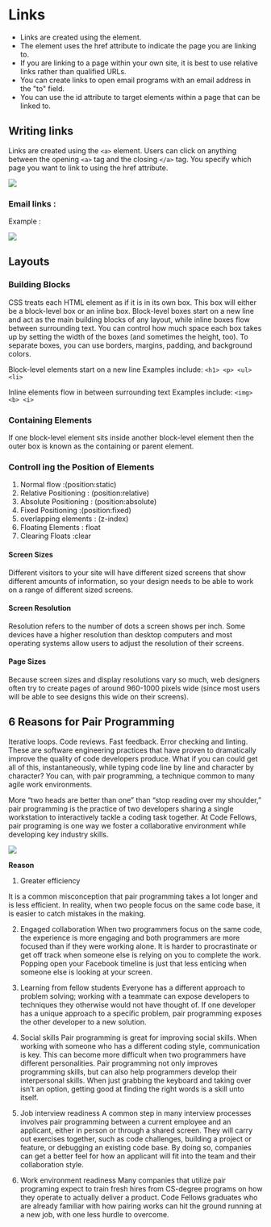 # Links 


* Links are created using the <a> element.
* The <a> element uses the href attribute to indicate the page you are linking to.
* If you are linking to a page within your own site, it is best to use relative links rather than qualified URLs.
* You can create links to open email programs with an email address in the "to" field.
* You can use the id attribute to target elements within a page that can be linked to.

## Writing links 


Links are created using the `<a>` element. Users can click on anything
between the opening `<a>` tag and the closing `</a>` tag. You specify
which page you want to link to using the href attribute.

![](https://d2h0cx97tjks2p.cloudfront.net/blogs/wp-content/uploads/sites/2/2020/06/Links-in-HTML.jpg)


### Email links :

Example :

![](https://www.wikihow.com/images/thumb/3/34/Create-an-Email-Link-in-HTML-Step-5.jpg/v4-460px-Create-an-Email-Link-in-HTML-Step-5.jpg.webp)

## Layouts

### Building Blocks

CSS treats each HTML element as if it is in its own box. This box will either be a block-level box or an inline box.
Block-level boxes start on a new line and act as the main building blocks of any layout, while inline boxes flow between surrounding text. You can control how much space each box takes up by setting the width of the
boxes (and sometimes the height, too). To separate boxes, you can use borders, margins, padding, and background colors.

Block-level elements start on a new line
Examples include:
 ` <h1> <p> <ul> <li> `

 Inline elements flow in between surrounding text
Examples include: ` <img> <b> <i> `

### Containing Elements

If one block-level element sits inside another block-level element then the outer box is known as the containing or parent element.

### Controll ing the Position of Elements

1. Normal flow :(position:static)
2. Relative Positioning : (position:relative)
3. Absolute Positioning : (position:absolute)
4. Fixed Positioning :(position:fixed)
5. overlapping elements : (z-index)
6. Floating Elements : float
7. Clearing Floats :clear

#### Screen Sizes

Different visitors to your site will have different sized screens that show different amounts of information, so your design needs to be able to work on a range of different sized screens.



#### Screen Resolution

Resolution refers to the number of dots a screen shows per inch. Some devices have a higher resolution than desktop computers and most operating systems allow users to adjust the resolution of their screens.

#### Page Sizes

Because screen sizes and display resolutions vary so much, web designers often try to create pages of around 960-1000 pixels wide (since most users will be able to see designs this wide on their screens).

## 6 Reasons for Pair Programming

Iterative loops. Code reviews. Fast feedback. Error checking and linting. These are software engineering practices that have proven to dramatically improve the quality of code developers produce. What if you can could get all of this, instantaneously, while typing code line by line and character by character? You can, with pair programming, a technique common to many agile work environments.

More “two heads are better than one” than “stop reading over my shoulder,” pair programming is the practice of two developers sharing a single workstation to interactively tackle a coding task together. At Code Fellows, pair programing is one way we foster a collaborative environment while developing key industry skills.

![](https://images.ctfassets.net/k428n7s2pxlu/1aJnbCcUvAa4qiIg4kMeI/9c93dd78ff2c7c5ffbff3e14f5878a87/6-reasons-for-pair-programming.jpg)

**Reason**

1. Greater efficiency

It is a common misconception that pair programming takes a lot longer and is less efficient. In reality, when two people focus on the same code base, it is easier to catch mistakes in the making.

2. Engaged collaboration
When two programmers focus on the same code, the experience is more engaging and both programmers are more focused than if they were working alone. It is harder to procrastinate or get off track when someone else is relying on you to complete the work. Popping open your Facebook timeline is just that less enticing when someone else is looking at your screen.

3. Learning from fellow students
Everyone has a different approach to problem solving; working with a teammate can expose developers to techniques they otherwise would not have thought of. If one developer has a unique approach to a specific problem, pair programming exposes the other developer to a new solution.

4. Social skills
Pair programming is great for improving social skills. When working with someone who has a different coding style, communication is key. This can become more difficult when two programmers have different personalities. Pair programming not only improves programming skills, but can also help programmers develop their interpersonal skills. When just grabbing the keyboard and taking over isn’t an option, getting good at finding the right words is a skill unto itself.


5. Job interview readiness
A common step in many interview processes involves pair programming between a current employee and an applicant, either in person or through a shared screen. They will carry out exercises together, such as code challenges, building a project or feature, or debugging an existing code base. By doing so, companies can get a better feel for how an applicant will fit into the team and their collaboration style.

6. Work environment readiness
Many companies that utilize pair programing expect to train fresh hires from CS-degree programs on how they operate to actually deliver a product. Code Fellows graduates who are already familiar with how pairing works can hit the ground running at a new job, with one less hurdle to overcome.